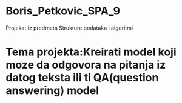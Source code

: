 # Boris_Petkovic_SPA_9
Projekat iz predmeta Strukture podataka i algoritmi

# Tema projekta:Kreirati model koji moze da odgovora na pitanja iz datog teksta ili ti QA(question answering) model

